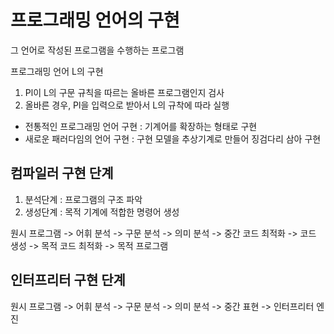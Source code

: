 # 프로그래밍 언어의 구현

그 언어로 작성된 프로그램을 수행하는 프로그램

프로그래밍 언어 L의 구현

1. Pl이 L의 구문 규칙을 따르는 올바른 프로그램인지 검사
2. 올바른 경우, Pl을 입력으로 받아서 L의 규착에 따라 실행

* 전통적인 프로그래밍 언어 구현 : 기계어를 확장하는 형태로 구현
* 새로운 패러다임의 언어 구현 : 구현 모델을 추상기계로 만들어 징검다리 삼아 구현

## 컴파일러 구현 단계

1. 분석단계 : 프로그램의 구조 파악
2. 생성단계 : 목적 기계에 적합한 명령어 생성

원시 프로그램 -> 어휘 분석 -> 구문 분석 -> 의미 분석 -> 중간 코드 최적화 -> 코드 생성 -> 목적 코드 최적화 -> 목적 프로그램

## 인터프리터 구현 단계

원시 프로그램 -> 어휘 분석 -> 구문 분석 -> 의미 분석 -> 중간 표현 -> 인터프리터 엔진
